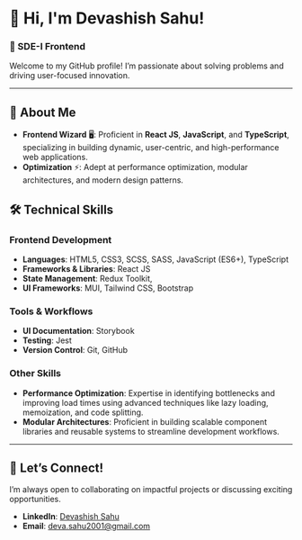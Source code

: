 # 👋 Hi, I'm Devashish Sahu!  
### 🚀 SDE-I Frontend

Welcome to my GitHub profile! I’m passionate about solving  problems and driving user-focused innovation.

---

## 🌟 **About Me**  
- **Frontend Wizard** 🖥️: Proficient in **React JS**, **JavaScript**, and **TypeScript**, specializing in building dynamic, user-centric, and high-performance web applications.   
- **Optimization** ⚡: Adept at performance optimization, modular architectures, and modern design patterns.  



## 🛠️ **Technical Skills**  
### **Frontend Development**  
- **Languages**: HTML5, CSS3, SCSS, SASS, JavaScript (ES6+), TypeScript  
- **Frameworks & Libraries**: React JS  
- **State Management**:  Redux Toolkit,
- **UI Frameworks**: MUI, Tailwind CSS, Bootstrap  

### **Tools & Workflows**  
- **UI Documentation**: Storybook  
- **Testing**: Jest  
- **Version Control**: Git, GitHub  

### **Other Skills**  
- **Performance Optimization**: Expertise in identifying bottlenecks and improving load times using advanced techniques like lazy loading, memoization, and code splitting.  
- **Modular Architectures**: Proficient in building scalable component libraries and reusable systems to streamline development workflows.  

---

## 💬 Let’s Connect!  
I’m always open to collaborating on impactful projects or discussing exciting opportunities.  
- **LinkedIn**: [Devashish Sahu](www.linkedin.com/in/devashish-sahu-a509401b3/) 
- **Email**: [deva.sahu2001@gmail.com](mailto:deva.sahu2001@gmail.com) 
